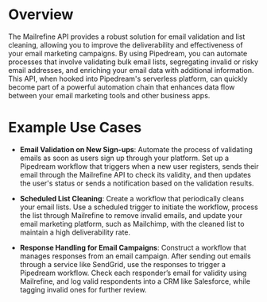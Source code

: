 # Overview

The Mailrefine API provides a robust solution for email validation and list cleaning, allowing you to improve the deliverability and effectiveness of your email marketing campaigns. By using Pipedream, you can automate processes that involve validating bulk email lists, segregating invalid or risky email addresses, and enriching your email data with additional information. This API, when hooked into Pipedream's serverless platform, can quickly become part of a powerful automation chain that enhances data flow between your email marketing tools and other business apps.

# Example Use Cases

- **Email Validation on New Sign-ups**: Automate the process of validating emails as soon as users sign up through your platform. Set up a Pipedream workflow that triggers when a new user registers, sends their email through the Mailrefine API to check its validity, and then updates the user's status or sends a notification based on the validation results.

- **Scheduled List Cleaning**: Create a workflow that periodically cleans your email lists. Use a scheduled trigger to initiate the workflow, process the list through Mailrefine to remove invalid emails, and update your email marketing platform, such as Mailchimp, with the cleaned list to maintain a high deliverability rate.

- **Response Handling for Email Campaigns**: Construct a workflow that manages responses from an email campaign. After sending out emails through a service like SendGrid, use the responses to trigger a Pipedream workflow. Check each responder’s email for validity using Mailrefine, and log valid respondents into a CRM like Salesforce, while tagging invalid ones for further review.
